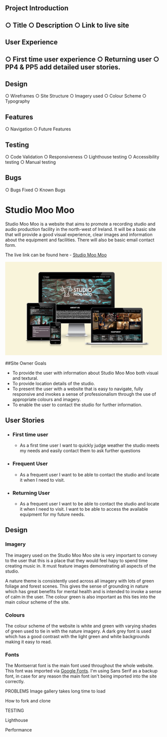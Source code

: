 <h2>Project Introduction<h2>
○ Title
○ Description
○ Link to live site
<h2>User Experience<h2>
○ First time user experience
○ Returning user
○ PP4 & PP5 add detailed user stories.
<h2>Design</h2>
○ Wireframes
○ Site Structure
○ Imagery used
○ Colour Scheme
○ Typography
<h2>Features</h2>
○ Navigation
○ Future Features
<h2>Testing</h2>
○ Code Validation
○ Responsiveness
○ Lighthouse testing
○ Accessibility testing
○ Manual testing
<h2>Bugs</h2>
○ Bugs Fixed
○ Known Bugs

# Studio Moo Moo

Studio Moo Moo is a website that aims to promote a recording studio and audio production facility in the north-west of Ireland. It will be a basic site that will provide a good visual experience, clear images and information about the equipment and facilities. There will also be basic email contact form.

The live link can be found here - [Studio Moo Moo](https://astro-mat.github.io/PP1-studiomoomoo/)

![studio Moo Moo Am I Responsive image](docs/readme_images/am-i-responsive.png)

##Site Owner Goals

- To provide the user with information about Studio Moo Moo both visual and textural. 
- To provide location details of the studio.
- To present the user with a website that is easy to navigate, fully responsive and invokes a sense of professionalism through the use of appropriate colours and imagery. 
- To enable the user to contact the studio for further information.

## User Stories
- ### First time user
    - As a first time user I want to quickly judge weather the studio meets my needs and easily contact them to ask further questions

- ### Frequent User
    - As a frequent user I want to be able to contact the studio and locate it when I need to visit. 

- ### Returning User
    - As a frequent user I want to be able to contact the studio and locate it when I need to visit. I want to be able to access the available equipment for my future needs. 

## Design

### Imagery
The imagery used on the Studio Moo Moo site is very important to convey to the user that this is a place that they would feel hapy to spend time creating music in. It must feature images demonstrating all aspects of the studio.



A nature theme is consistently used across all imagery with lots of green foliage and forest scenes. This gives the sense of grounding in nature which has great benefits for mental health and is intended to invoke a sense of calm in the user. The colour green is also important as this ties into the main colour scheme of the site. 

### Colours
The colour scheme of the website is white and green with varying shades of green used to tie in with the nature imagery. A dark grey font is used which has a good contrast with the light green and white backgrounds making it easy to read. 

### Fonts
The Montserrat font is the main font used throughout the whole website. This font was imported via [Google Fonts](https://fonts.google.com/). I'm using Sans Serif as a backup font, in case for any reason the main font isn't being imported into the site correctly.







PROBLEMS
Image gallery takes long time to load


How to fork and clone


TESTING

Lighthouse

Performance
